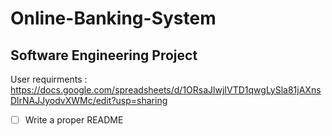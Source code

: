 # Online-Banking-System
## Software Engineering Project 

User requirments : https://docs.google.com/spreadsheets/d/1ORsaJlwjIVTD1qwgLySla81jAXnsDlrNAJJyodvXWMc/edit?usp=sharing

- [ ]  Write a proper README

